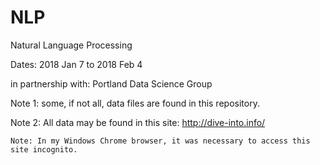 # NLP
Natural Language Processing

Dates: 2018 Jan 7 to 2018 Feb 4

in partnership with: Portland Data Science Group

Note 1: some, if not all, data files are found in this repository.

Note 2: All data may be found in this site: http://dive-into.info/ 

    Note: In my Windows Chrome browser, it was necessary to access this site incognito.
